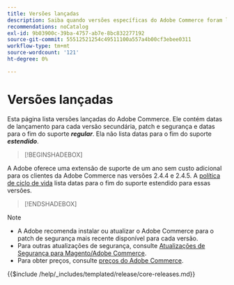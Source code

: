 ```yaml
---
title: Versões lançadas
description: Saiba quando versões específicas do Adobe Commerce foram lançadas.
recommendations: noCatalog
exl-id: 9b03900c-39ba-4757-ab7e-8bc832277192
source-git-commit: 55512521254c49511100a557a4b00cf3ebee0311
workflow-type: tm+mt
source-wordcount: '121'
ht-degree: 0%

---
```


# Versões lançadas

Esta página lista versões lançadas do Adobe Commerce. Ele contém datas de lançamento para cada versão secundária, patch e segurança e datas para o fim do suporte **_regular_**. Ela não lista datas para o fim do suporte **_estendido_**.

>[!BEGINSHADEBOX]

A Adobe oferece uma extensão de suporte de um ano sem custo adicional para os clientes da Adobe Commerce nas versões 2.4.4 e 2.4.5. A [política de ciclo de vida](lifecycle-policy.md) lista datas para o fim do suporte estendido para essas versões.

>[!ENDSHADEBOX]

>[!NOTE]
>
>- A Adobe recomenda instalar ou atualizar o Adobe Commerce para o patch de segurança mais recente disponível para cada versão.
>- Para outras atualizações de segurança, consulte [Atualizações de Segurança para Magento/Adobe Commerce](https://helpx.adobe.com/br/security/products/magento.html).
>- Para obter preços, consulte [preços do Adobe Commerce](https://business.adobe.com/products/magento/pricing.html).

{{$include /help/_includes/templated/release/core-releases.md}}

<!-- Last updated from includes: 2025-08-12 14:32:02 -->
